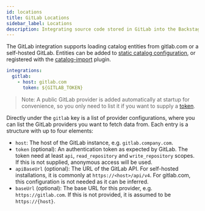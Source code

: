 ```yaml
---
id: locations
title: GitLab Locations
sidebar_label: Locations
description: Integrating source code stored in GitLab into the Backstage catalog
---
```


The GitLab integration supports loading catalog entities from gitlab.com or a
self-hosted GitLab. Entities can be added to
[static catalog configuration](../../features/software-catalog/configuration.md),
or registered with the
[catalog-import](https://github.com/backstage/backstage/tree/master/plugins/catalog-import)
plugin.

```yaml
integrations:
  gitlab:
    - host: gitlab.com
      token: ${GITLAB_TOKEN}
```

> Note: A public GitLab provider is added automatically at startup for
> convenience, so you only need to list it if you want to supply a
> [token](https://docs.gitlab.com/ee/user/profile/personal_access_tokens.html).

Directly under the `gitlab` key is a list of provider configurations, where you
can list the GitLab providers you want to fetch data from. Each entry is a
structure with up to four elements:

- `host`: The host of the GitLab instance, e.g. `gitlab.company.com`.
- `token` (optional): An authentication token as expected by GitLab. The token need at least `api`, `read_repository` and `write_repository` scopes. If this is
  not supplied, anonymous access will be used.
- `apiBaseUrl` (optional): The URL of the GitLab API. For self-hosted
  installations, it is commonly at `https://<host>/api/v4`. For gitlab.com, this
  configuration is not needed as it can be inferred.
- `baseUrl` (optional): The base URL for this provider, e.g.
  `https://gitlab.com`. If this is not provided, it is assumed to be
  `https://{host}`.
